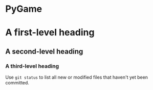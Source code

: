 # PyGame
# A first-level heading
## A second-level heading
### A third-level heading
Use `git status` to list all new or modified files that haven't yet been committed.
